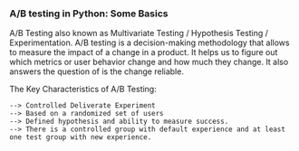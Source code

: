 ### A/B testing in Python: Some Basics

A/B Testing also known as Multivariate Testing / Hypothesis Testing / Experimentation.
A/B testing is a decision-making methodology that allows to measure the impact of a change in a product. It helps us to figure out which metrics or user behavior change and how much they change. It also answers the question of is the change reliable.

The Key Characteristics of A/B Testing:   

    --> Controlled Deliverate Experiment
    --> Based on a randomized set of users
    --> Defined hypothesis and ability to measure success.  
    --> There is a controlled group with default experience and at least one test group with new experience.  

